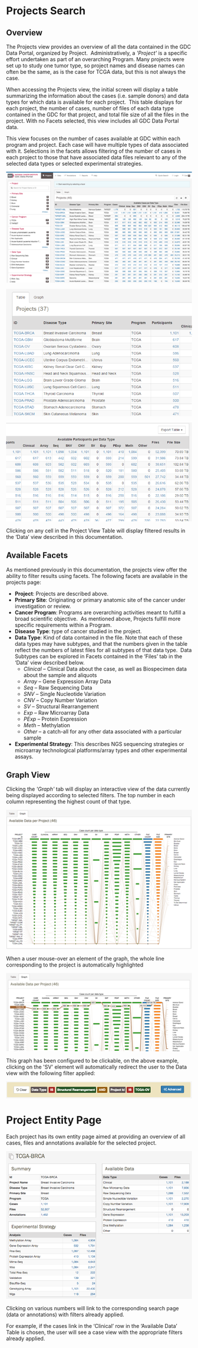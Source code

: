 # Projects Search

## Overview

The Projects view provides an overview of all the data contained in the GDC Data Portal, organized by Project.  Administratively, a _'Project'_ is a specific effort undertaken as part of an overarching Program. Many projects were set up to study one tumor type, so project names and disease names can often be the same, as is the case for TCGA data, but this is not always the case.

When accessing the Projects view, the initial screen will display a table summarizing the information about the cases (i.e. sample donors) and data types for which data is available for each project.  This table displays for each project, the number of cases, number of files of each data type contained in the GDC for that project, and total file size of all the files in the project. With no Facets selected, this view includes all GDC Data Portal data.

This view focuses on the number of cases available at GDC within each program and project. Each case will have multiple types of data associated with it. Selections in the facets allows filtering of the number of cases in each project to those that have associated data files relevant to any of the selected data types or selected experimental strategies.

[![Projects View, Main Window (Table View)](images/gdc-data-portal-project-page.png)](images/gdc-data-portal-project-page.png "Click to see the full image.")

[![Projects View, Main Window Detail - Number of Cases and Disease Type for each Project](images/gdc-projects-view-main-window-detail-number-participants-and-disease-type-each-project.png)](images/gdc-projects-view-main-window-detail-number-participants-and-disease-type-each-project.png "Click to see the full image.")

[![Projects View, Main Window Detail - Number of Files for each Data Type](images/gdc-projects-view-main-window-detail-number-files-each-data-type.png)](images/gdc-projects-view-main-window-detail-number-files-each-data-type.png "Click to see the full image.")

Clicking on any cell in the Project View Table will display filtered results in the ‘Data’ view described in this documentation.

## Available Facets

As mentioned previously in this documentation, the projects view offer the ability to filter results using facets. The following facets are available in the projects page:

*   __Project__: Projects are described above.
*   __Primary Site__: Originating or primary anatomic site of the cancer under investigation or review.
*   __Cancer Program__: Programs are overarching activities meant to fulfill a broad scientific objective.  As mentioned above, Projects fulfill more specific requirements within a Program.
*   __Disease Type__: type of cancer studied in the project.
*   __Data Type__: Kind of data contained in the file. Note that each of these data types may have subtypes, and that the numbers given in the table reflect the numbers of latest files for all subtypes of that data type.  Data Subtypes can be explored in Facets contained in the ‘Files’ tab in the ‘Data’ view described below.
    *   _Clinical_ – Clinical Data about the case, as well as Biospecimen data about the sample and aliquots
    *   _Array_ – Gene Expression Array Data
    *   _Seq_ – Raw Sequencing Data
    *   _SNV_ – Single Nucleotide Variation
    *   _CNV_ – Copy Number Variation
    *   _SV_ – Structural Rearrangement
    *   _Exp_ – Raw Microarray Data
    *   _PExp_ – Protein Expression
    *   _Meth_ – Methylation
    *   _Other_ – a catch-all for any other data associated with a particular sample
*   __Experimental Strategy__: This describes NGS sequencing strategies or microarray technological platforms/array types and other experimental assays.

## Graph View

Clicking the _'Graph'_ tab will display an interactive view of the data currently being displayed according to selected filters. The top number in each column representing the highest count of that type.

[![Projects View, Main Window (Table View)](images/gdc-projects-graph.png)](images/gdc-projects-graph.png "Click to see the full image.")

When a user mouse-over an element of the graph, the whole line corresponding to the project is automatically highlighted

[![Graph Mouseover](images/gdc-table-graph-mouse-over.png)](images/gdc-table-graph-mouse-over.png "Click to see the full image.")

This graph has been configured to be clickable, on the above example, clicking on the 'SV' element will automatically redirect the user to the Data view with the following filter applied:

[![Applied Filter](images/gdc-data-portal-applied-filter.png)](images/gdc-data-portal-applied-filter.png "Click to see the full image.")

# Project Entity Page

Each project has its own entity page aimed at providing an overview of all cases, files and annotations available for the selected project.

[![Project Entity Page](images/gdc-project-entity-page.png)](images/gdc-project-entity-page.png "Click to see the full image.")

Clicking on various numbers will link to the corresponding search page (data or annotations) with filters already applied.

For example, if the cases link in the ‘Clinical’ row in the ‘Available Data’ Table is chosen, the user will see a case view with the appropriate filters already applied.
